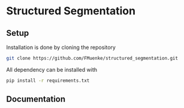 # Structured Segmentation

## Setup
Installation is done by cloning the repository
```bash
git clone https://github.com/FMuenke/structured_segmentation.git
```
All dependency can be installed with
````bash
pip install -r requirements.txt
````

## Documentation

